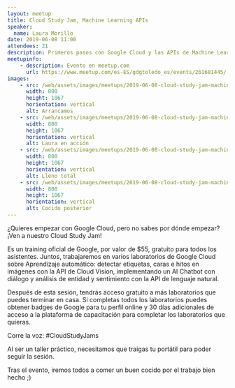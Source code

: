 ```yaml
---
layout: meetup
title: Cloud Study Jam, Machine Learning APIs
speaker:
  name: Laura Morillo
date: 2019-06-08 11:00
attendees: 21
description: Primeros pasos con Google Cloud y las APIs de Machine Learning siguiendo la formación oficial de Google
meetupinfo:
    - description: Evento en meetup.com
      url: https://www.meetup.com/es-ES/gdgtoledo_es/events/261681445/
images:
    - src: /web/assets/images/meetups/2019-06-08-cloud-study-jam-machine-learning-apis/wellcome-manu.jpg
      width: 800
      height: 1067
      horientation: vertical
      alt: Arrancamos
    - src: /web/assets/images/meetups/2019-06-08-cloud-study-jam-machine-learning-apis/laura-en-accion.jpg
      width: 800
      height: 1067
      horientation: vertical
      alt: Laura en acción
    - src: /web/assets/images/meetups/2019-06-08-cloud-study-jam-machine-learning-apis/lleno-total.jpg
      width: 800
      height: 1067
      horientation: vertical
      alt: Lleno total
    - src: /web/assets/images/meetups/2019-06-08-cloud-study-jam-machine-learning-apis/cocido.jpg
      width: 800
      height: 1067
      horientation: vertical
      alt: Cocido posterior
---
```


¿Quieres empezar con Google Cloud, pero no sabes por dónde empezar? ¡Ven a nuestro Cloud Study Jam!

Es un training oficial de Google, por valor de $55, gratuito para todos los asistentes. Juntos, trabajaremos en varios laboratorios de Google Cloud sobre Aprendizaje automático: detectar etiquetas, caras e hitos en imágenes con la API de Cloud Vision, implementando un AI Chatbot con diálogo y análisis de entidad y sentimiento con la API de lenguaje natural.

Después de esta sesión, tendrás acceso gratuito a más laboratorios que puedes terminar en casa. Si completas todos los laboratorios puedes obtener badges de Google para tu perfil online y 30 días adicionales de acceso a la plataforma de capacitación para completar los laboratorios que quieras.

Corre la voz: #CloudStudyJams

Al ser un taller práctico, necesitamos que traigas tu portátil para poder seguir la sesión.

Tras el evento, iremos todos a comer un buen cocido por el trabajo bien hecho ;)